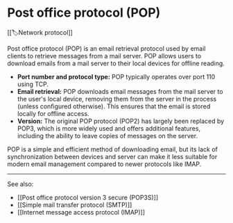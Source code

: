 
# Post office protocol (POP)

[[🏷️Network protocol]]

Post office protocol (POP) is an email retrieval protocol used by email clients to retrieve messages from a mail server. POP allows users to download emails from a mail server to their local devices for offline reading.

- **Port number and protocol type:** POP typically operates over port 110 using TCP.
- **Email retrieval:** POP downloads email messages from the mail server to the user's local device, removing them from the server in the process (unless configured otherwise). This ensures that the email is stored locally for offline access.
- **Version:** The original POP protocol (POP2) has largely been replaced by POP3, which is more widely used and offers additional features, including the ability to leave copies of messages on the server.

POP is a simple and efficient method of downloading email, but its lack of synchronization between devices and server can make it less suitable for modern email management compared to newer protocols like IMAP.

--- 

See also:

- [[Post office protocol version 3 secure (POP3S)]]
- [[Simple mail transfer protocol (SMTP)]]
- [[Internet message access protocol (IMAP)]]